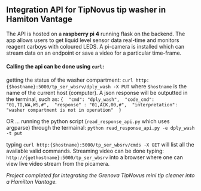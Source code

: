 ## Integration API for TipNovus tip washer in Hamiton Vantage

The API is hosted on a **raspberry pi 4** running flask on the backend. The app allows users to get liquid level sensor data real-time and monitors reagent carboys with coloured LEDS. A pi-camera is installed which can stream data on an endpoint or save a video for a particular time-frame.

#### Calling the api can be done using `curl`:

getting the status of the washer compartment: `curl http:{$hostname}:5000/tp_ser_wbsrv/dply_wash -X PUT` where `$hostname` is the name of the current host (computer). A json response will be
outputted in the terminal, such as: 
     `{ 
      "cmd": "dply_wash", 
      "code_cmd": "01,TI,WA,WS,#", 
      "response" : "01,ACK,00,#", 
      "interpretation": "washer compartment is not in operation" 
      }`

OR ... running the python script (`read_response_api.py` which uses argparse) through the termainal: 
`python read_response_api.py -e dply_wash -t put` 

typing `curl http:{$hostname}:5000/tp_ser_wbsrv/cmds -X GET` will list all the available valid commands. Streaming video can be done typing: `http://{gethostname}:5000/tp_ser_wbsrv` into a browser where one can view live video stream from the picamera.


*Project completed for integrating the Grenova TipNovus mini tip cleaner into a Hamilton Vantage.*
